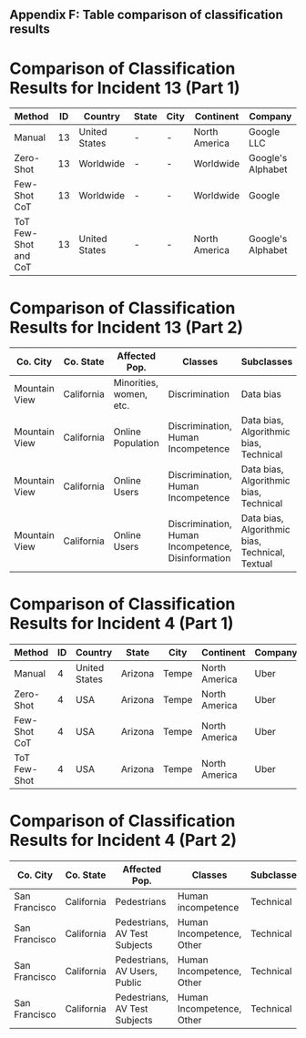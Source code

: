 ## Appendix F: Table comparison of classification results

# Comparison of Classification Results for Incident 13 (Part 1)

| Method                 | ID | Country       | State | City | Continent     | Company            |
|------------------------|----|---------------|-------|------|---------------|--------------------|
| Manual                 | 13 | United States | -     | -    | North America | Google LLC         |
| Zero-Shot              | 13 | Worldwide     | -     | -    | Worldwide     | Google's Alphabet  |
| Few-Shot CoT           | 13 | Worldwide     | -     | -    | Worldwide     | Google             |
| ToT Few-Shot and CoT   | 13 | United States | -     | -    | North America | Google's Alphabet  |

# Comparison of Classification Results for Incident 13 (Part 2)

| Co. City       | Co. State   | Affected Pop.              | Classes                            | Subclasses                             |
|----------------|-------------|----------------------------|------------------------------------|----------------------------------------|
| Mountain View  | California  | Minorities, women, etc.    | Discrimination                     | Data bias                              |
| Mountain View  | California  | Online Population          | Discrimination, Human Incompetence | Data bias, Algorithmic bias, Technical |
| Mountain View  | California  | Online Users               | Discrimination, Human Incompetence | Data bias, Algorithmic bias, Technical |
| Mountain View  | California  | Online Users               | Discrimination, Human Incompetence, Disinformation | Data bias, Algorithmic bias, Technical, Textual |

# Comparison of Classification Results for Incident 4 (Part 1)

| Method          | ID | Country       | State    | City | Continent     | Company |
|-----------------|----|---------------|----------|------|---------------|---------|
| Manual          | 4  | United States | Arizona  | Tempe| North America | Uber    |
| Zero-Shot       | 4  | USA           | Arizona  | Tempe| North America | Uber    |
| Few-Shot CoT    | 4  | USA           | Arizona  | Tempe| North America | Uber    |
| ToT Few-Shot    | 4  | USA           | Arizona  | Tempe| North America | Uber    |

# Comparison of Classification Results for Incident 4 (Part 2)

| Co. City       | Co. State   | Affected Pop.                      | Classes              | Subclasses | AI Application      | Online |
|----------------|-------------|------------------------------------|----------------------|------------|---------------------|--------|
| San Francisco  | California  | Pedestrians                        | Human incompetence   | Technical  | Autonomous driving  | No     |
| San Francisco  | California  | Pedestrians, AV Test Subjects      | Human Incompetence, Other | Technical  | Autonomous Vehicles | No     |
| San Francisco  | California  | Pedestrians, AV Users, Public      | Human Incompetence, Other | Technical  | Autonomous Vehicles | No     |
| San Francisco  | California  | Pedestrians, AV Test Subjects      | Human Incompetence, Other | Technical  | Autonomous Vehicles | No     |
